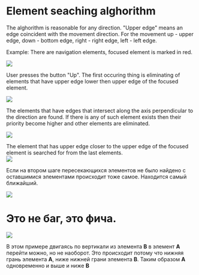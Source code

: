 # Element seaching alghorithm

The alghorithm is reasonable for any direction. "Upper edge" means an edge coincident with the movement direction. For the movement up - upper edge, down - bottom edge, right - right edge, left - left edge.   

Example: There are navigation elements, focused element is marked in red. 

<img src="http://immosmart.github.io/smartbox/docs/nav_slides/slide1.png" />

User presses the button "Up". The first occuring thing is eliminating of elements that have upper edge lower then upper edge of the focused element. 

<img src="http://immosmart.github.io/smartbox/docs/nav_slides/slide2.png" />

The elements that have edges that intersect along the axis perpendicular to the direction are found. If there is any of such element exists then their priority become higher and other elements are eliminated. 

<img src="http://immosmart.github.io/smartbox/docs/nav_slides/slide3.png" />

The element that has upper edge closer to the upper edge of the focused element is searched for from the last elements.  
<img src="http://immosmart.github.io/smartbox/docs/nav_slides/slide4.png" />


Если на втором шаге пересекающихся элементов не было найдено с оставшимися элементами происходит тоже самое. Находится самый ближайший.

<img src="http://immosmart.github.io/smartbox/docs/nav_slides/slide5.png" />

# Это не баг, это фича.


<img src="http://immosmart.github.io/smartbox/docs/nav_slides/slide6.png" />

В этом примере двигаясь по вертикали из элемента **B** в элемент **A** перейти можно, но не наоборот.
Это происходит потому что нижняя грань элемента **A**, ниже нижней грани элемента **B**.
Таким образом **A** одновременно и выше и ниже **B**

